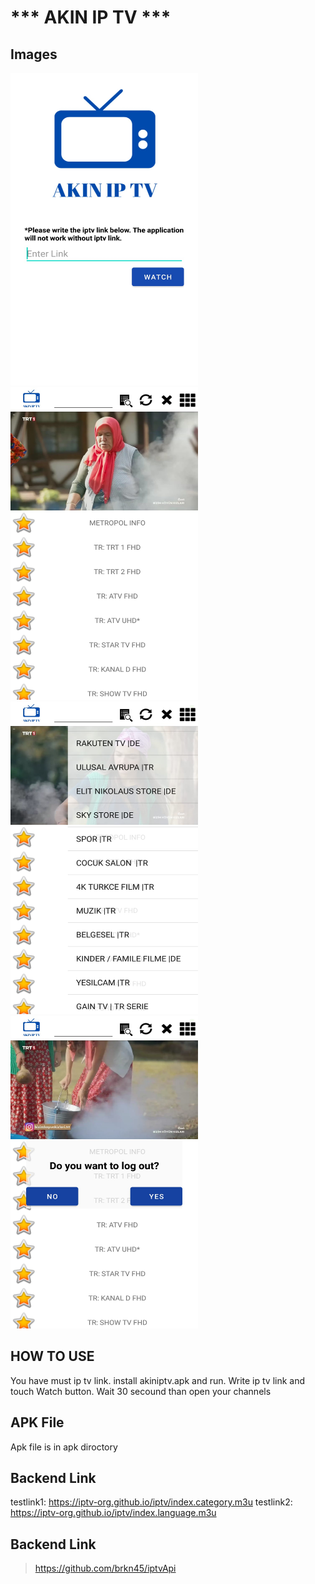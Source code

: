 # ***   AKIN IP TV    ***
## Images
<img src="image/login.jpeg" width="300" height="500"/>
<img src="image/base.jpeg" width="300" height="500"/>
<img src="image/category.jpeg" width="300" height="500"/>
<img src="image/exit.jpeg" width="300" height="500"/>

## HOW TO USE
 You have must ip tv link. install akiniptv.apk and run. Write ip tv link and touch Watch button. Wait 30 secound than open your channels
## APK File
Apk file is in apk diroctory
 ## Backend Link
testlink1: https://iptv-org.github.io/iptv/index.category.m3u
testlink2: https://iptv-org.github.io/iptv/index.language.m3u
 ## Backend Link
 > https://github.com/brkn45/iptvApi
